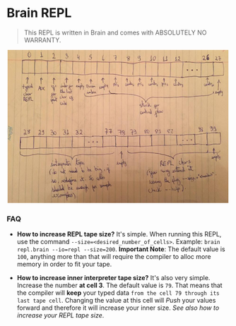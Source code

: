 # Brain REPL

> This REPL is written in Brain and comes with ABSOLUTELY NO WARRANTY.

<p align="center">
  <a href="">
    <img alt="Logo" src="../img/brain_repl_tape.png" width="500px">
  </a>
</p>


### FAQ

-  __How to increase REPL tape size?__
It's simple. When running this REPL, use the command `--size=<desired_number_of_cells>`. Example: `brain repl.brain --io=repl --size=200`. __Important Note__: The default value is `100`, anything more than that will require the compiler to alloc more memory in order to fit your tape. 

- __How to increase inner interpreter tape size?__
It's also very simple. Increase the number __at cell 3__. The default value is `79`. That means that the compiler will __keep__ your typed data ``from the cell 79 through its last tape cell``. Changing the value at this cell will _Push_ your values forward and therefore it will increase your inner size. _See also how to increase your REPL tape size_.

